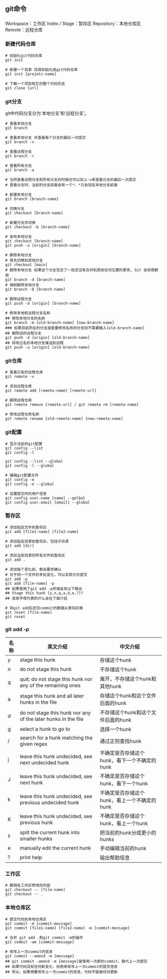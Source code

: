 ## git命令

### 

Workspace：工作区
Index / Stage：暂存区
Repository：本地仓库区
Remote：远程仓库

### 新建代码仓库

```shell
# 初始化git代码仓库
git init

# 新建一个目录 将其初始化成git代码仓库
git init [projetc-name]

# 下载一个项目和它的整个代码历史
git clone [url]
```

### git分支

git中代码分支分为‘本地分支’和‘远程分支’。

```shell
# 查看本地分支
git branch

# 查看本地分支 并查看每个分支的最后一次提交
git branch -v

# 查看远程分支
git branch -r

# 查看所有分支
git branch -a

# 当然查看远程分支和所有分支的时候也可以加上-v来查看分支的最后一次提交
# 查看分支时，当前的分支前面会有一个*，*只会加在本地分支前面

# 新建本地分支
git branch [branch-name]

# 切换分支
git checkout [branch-name]

# 新建分支并切换
git checkout -b [branch-name]

# 发布本地分支
git checkout [branch-name]
git push -u [origin] [branch-name]

# 删除本地分支
# 首先切换到其他分支
git checkout [main]
# 删除本地分支 如果这个分支包含了一些还没有合并到其他任何位置的更改, Git 会拒绝删除
git branch -d [branch-name]
# 强制删除本地分支
git branch -D [branch-name]

# 删除远程分支
git push -d [origin] [branch-name]

# 修改本地和远程分支名称
## 修改本地分支的名称
git branch -m [old-branch-name] [new-branch-name]
### 如果目前所在的分支就是要修改名称的分支则不需要输入[old-branch-name]
## 删除旧的远程分支
git push -d [origin] [old-branch-name]
## 将改过名的本地分支推送到远程
git push -u [origin] [old-branch-name]
```

### git仓库

```shell
# 查看已有的远程仓库
git remote -v

# 添加远程仓库
git remote add [remote-name] [remote-url]

# 删除远程仓库
git remote remove [remote-url] / git remote rm [remote-name]

# 修改远程仓库名称
git remote rename [old-remote-name] [new-remote-name]
```

### git配置

```shell
# 显示当前的git配置
git config --list
git config -l

git config --list --global
git config -l --global

# 编辑git配置文件
git config -e
git config -e --global

# 设置提交时的用户信息
git config user.name [name] --golbal
git config user.email [email] --global
```

### 暂存区

```shell
# 添加指定文件到暂存区
git add [file1-name] [file2-name]

# 添加指定目录到暂存区，包括子目录
git add [dir]

# 添加当前目录的所有文件到暂存区
git add .

# 添加每个变化前，都会要求确认
# 对于同一个文件的多处变化，可以实现分次提交
git add -p
git add [file-name] -p
## 如果使用了git add -p终端会有以下输出
## Stage this hunk [y,n,q,a,d,e,?]?
## 具体字母代表的什么会在下面介绍

# 将git add后还没commit的数据从暂存区移
git reset [file-name]
git reset
```

### git add -p

|名称|英文介绍|中文介绍|
|----|----|----|
|y|stage this hunk|存储这个hunk|
|n|do not stage this hunk|不存储这个hunk|
|q|quit; do not stage this hunk nor any of the remaining ones|离开，不存储这个hunk和其他hunk|
|a|stage this hunk and all later hunks in the file|存储这个hunk和这个文件后面的hunk|
|d|do not stage this hunk nor any of the later hunks in the file|不存储这个hunk和这个文件后面的hunk|
|g|select a hunk to go to|选择一个hunk|
|/|search for a hunk matching the given regex|通过正则查找hunk|
|j|leave this hunk undecided, see next undecided hunk|不确定是否存储这个hunk，看下一个不确定的hunk|
|J|leave this hunk undecided, see next hunk|不确定是否存储这个hunk，看下一个hunk|
|k|leave this hunk undecided, see previous undecided hunk|不确定是否存储这个hunk，看上一个不确定的hunk|
|K|leave this hunk undecided, see previous hunk|不确定是否存储这个hunk，看上一个hunk|
|s|split the current hunk into smaller hunks|把当前的hunk分成更小的hunks|
|e|manually edit the current hunk|手动编辑当前的hunk|
|?|print help|输出帮助信息|

### 工作区
```shell
# 撤销在工作区修改的内容
git checkout -- [file-name]
git checkout -- .
```

### 本地仓库区
```shell
# 提交代码到本地仓库区
git commit -m [commit-message]
git commit [file1-name] [file2-name] -m [commit-message]

# 合并 git add .和git commit -m的操作
git commit -am [commit-message]

# 改写上一次commit的信息
git commit --amend -m [message]
## git commit -amend -m [message]是使用一次新的commit，替代上一次提交
## 如果代码没有任何新变化，则用来改写上一次commit的提交信息
## 所以，如果想要改写上一次commit的信息，代码不能做任何更新
```